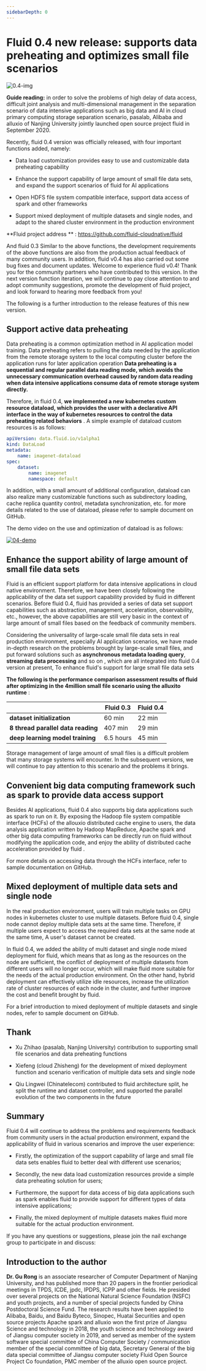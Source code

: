```yaml
---
sidebarDepth: 0
---
```


# Fluid 0.4 new release: supports data preheating and optimizes small file  scenarios

![0.4-img](https://fluid-imgs.oss-cn-shanghai.aliyuncs.com/public/imgs/fluid-0.4-index.webp)

**Guide reading:** in order to solve the problems of high delay of data access, difficult joint analysis and multi-dimensional management in the separation scenario of data intensive applications such as big data and AI in cloud primary computing storage separation scenario, pasalab, Alibaba and alluxio of Nanjing University jointly launched open source project fluid in September 2020.

Recently, fluid 0.4 version was officially released, with four important functions added, namely:

- Data load customization provides easy to use and customizable data preheating capability

- Enhance the support capability of large amount of small file data sets, and expand the support scenarios of fluid for AI applications

- Open HDFS file system compatible interface, support data access of spark and other frameworks

- Support mixed deployment of multiple datasets and single nodes, and adapt to the shared cluster environment in the production environment

**Fluid project address ** : https://github.com/fluid-cloudnative/fluid

And fluid 0.3 Similar to the above functions, the development requirements of the above functions are also from the production actual feedback of many community users. In addition, fluid v0.4 has also carried out some bug fixes and document updates. Welcome to experience fluid v0.4! Thank you for the community partners who have contributed to this version. In the next version function iteration, we will continue to pay close attention to and adopt community suggestions, promote the development of fluid project, and look forward to hearing more feedback from you!

The following is a further introduction to the release features of this new version.

## Support active data preheating

Data preheating is a common optimization method in AI application model training. Data preheating refers to pulling the data needed by the application from the remote storage system to the local computing cluster before the application runs for later application operation **Data preheating is a sequential and regular parallel data reading mode, which avoids the unnecessary communication overhead caused by random data reading when data intensive applications consume data of remote storage system directly.**

Therefore, in fluid 0.4, **we implemented a new kubernetes custom resource dataload, which provides the user with a declarative API interface in the way of kubernetes resources to control the data preheating related behaviors** . A simple example of dataload custom resources is as follows:

```yaml
apiVersion: data.fluid.io/v1alpha1
kind: DataLoad
metadata:
	name: imagenet-dataload
spec:
	dataset:
		name: imagenet
		namespace: default

```

In addition, with a small amount of additional configuration, dataload can also realize many customizable functions such as subdirectory loading, cache replica quantity control, metadata synchronization, etc. for more details related to the use of dataload, please refer to sample document on GitHub.

The demo video on the use and optimization of dataload is as follows:

[![04-demo](https://fluid-imgs.oss-cn-shanghai.aliyuncs.com/public/imgs/dataWarmup.jfif)](https://fluid-imgs.oss-cn-shanghai.aliyuncs.com/public/video/dataWarmup.mp4)

## Enhance the support ability of large amount of small file data sets

Fluid is an efficient support platform for data intensive applications in cloud native environment. Therefore, we have been closely following the applicability of the data set support capability provided by fluid in different scenarios. Before fluid 0.4, fluid has provided a series of data set support capabilities such as abstraction, management, acceleration, observability, etc., however, the above capabilities are still very basic in the context of large amount of small files based on the feedback of community members.

Considering the universality of large-scale small file data sets in real production environment, especially AI application scenarios, we have made in-depth research on the problems brought by large-scale small files, and put forward solutions such as **asynchronous metadata loading query**, **streaming data processing**  and so on , which are all integrated into fluid 0.4 version at present, To enhance fluid's support for large small file data sets 

**The following is the performance comparison assessment results of fluid after optimizing in the 4million small file scenario using the alluxito runtime** :

|                                    | **Fluid 0.3** | **Fluid 0.4** |
| ---------------------------------- | ------------- | ------------- |
| **dataset initialization**         | 60 min        | 22 min        |
| **8 thread parallel data reading** | 407 min       | 29 min        |
| **deep learning model training**   | 6.5 hours     | 45 min        |

Storage management of large amount of small files is a difficult problem that many storage systems will encounter. In the subsequent versions, we will continue to pay attention to this scenario and the problems it brings.

## Convenient big data computing framework such as spark to provide data access support

Besides AI applications, fluid 0.4 also supports big data applications such as spark to run on it. By exposing the Hadoop file system compatible interface (HCFs) of the allouxio distributed cache engine to users, the data analysis application written by Hadoop MapReduce, Apache spark and other big data computing frameworks can be directly run on fluid without modifying the application code, and enjoy the ability of distributed cache acceleration provided by fluid . 

For more details on accessing data through the HCFs interface, refer to sample documentation on GitHub.

## Mixed deployment of multiple data sets and single node

In the real production environment, users will train multiple tasks on GPU nodes in kubernetes cluster to use multiple datasets. Before fluid 0.4, single node cannot deploy multiple data sets at the same time. Therefore, if multiple users expect to access the required data sets at the same node at the same time, A user's dataset cannot be created.

In fluid 0.4, we added the ability of multi dataset and single node mixed deployment for fluid, which means that as long as the resources on the node are sufficient, the conflict of deployment of multiple datasets from different users will no longer occur, which will make fluid more suitable for the needs of the actual production environment. On the other hand, hybrid deployment can effectively utilize idle resources, increase the utilization rate of cluster resources of each node in the cluster, and further improve the cost and benefit brought by fluid.

For a brief introduction to mixed deployment of multiple datasets and single nodes, refer to sample document on GitHub.

## Thank

- Xu Zhihao (pasalab, Nanjing University) contribution to supporting small file scenarios and data preheating functions

- Xiefeng (cloud Zhisheng) for the development of mixed deployment function and scenario verification of multiple data sets and single node

- Qiu Lingwei (Chinatelecom) contributed to fluid architecture split, he split the runtime and dataset controller, and supported the parallel evolution of the two components in the future

## Summary

Fluid 0.4 will continue to address the problems and requirements feedback from community users in the actual production environment, expand the applicability of fluid in various scenarios and improve the user experience:

- Firstly, the optimization of the support capability of large and small file data sets enables fluid to better deal with different use scenarios;

- Secondly, the new data load customization resources provide a simple data preheating solution for users;

- Furthermore, the support for data access of big data applications such as spark enables fluid to provide support for different types of data intensive applications;

- Finally, the mixed deployment of multiple datasets makes fluid more suitable for the actual production environment.

If you have any questions or suggestions, please join the nail exchange group to participate in and discuss:



<FluidCommunity/>



## Introduction to the author

**Dr. Gu Rong** is an associate researcher of Computer Department of Nanjing University, and has published more than 20 papers in the frontier periodical meetings in TPDS, ICDE, jpdc, IPDPS, ICPP and other fields. He presided over several projects on the National Natural Science Foundation (NSFC) and youth projects, and a number of special projects funded by China Postdoctoral Science Fund. The research results have been applied to Alibaba, Baidu, and Baidu Byteco, Sinopec, Huatai Securities and open source projects Apache spark and alluxio won the first prize of Jiangsu Science and technology in 2018, the youth science and technology award of Jiangsu computer society in 2019, and served as member of the system software special committee of China Computer Society / communication member of the special committee of big data, Secretary General of the big data special committee of Jiangsu computer society Fluid Open Source Project Co foundation, PMC member of the alluxio open source project.
